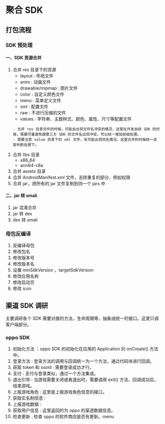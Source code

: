 # 聚合 SDK
## 打包流程
### SDK 预处理
#### 一、SDK 资源合并
1. 合并 res 目录下的资源
   - layout : 布局文件
   - anim : 动画文件
   - drawable/mipmap : 图片文件
   - color : 自定义颜色文件
   - menu : 菜单定义文件
   - xml : 配置文件
   - raw : 不进行压缩的文件
   - values : 字符串、主题样式、颜色、属性、尺寸等配置文件
    ```
    - 合并 res 目录文件的时候，可能会出现文件名冲突的情况，这里在开发自研 SDK 的时候，需要尽量避免跟第三方 SDK 的文件名出现冲突，可以统一增加前缀处理。
    - 需要注意 value 目录下的 xml 文件，有可能出现同名情况。这里合并的时候统一读取判断处理下。
    ```
2. 合并 libs 目录
   - x86_64
   - arm64-v8a
3. 合并 assets 目录
4. 合并 AndroidManifest.xml 文件，去除重复的部分，例如权限
5. 合并 jar，把所有的 jar 文件复制到同一个 jars 中
#### 二、jar 转 smali 
1. jar 混淆合并
2. jar 转 dex
3. dex 转 smali

### 母包反编译
1. 反编译母包
2. 修改包名
3. 修改版本号
4. 修改版本名
5. 设置 minSdkVersion ，targetSdkVersion
6. 修改应用名称
7. 修改启动页
8. 修改 icon

## 渠道 SDK 调研
主要调研各个 SDK 需要对接的方法，生命周期等，抽象成统一的接口。这里只调客户端部分。
### oppo SDK
1. 初始化方法 ：oppo SDK 的初始化在应用的 Application 的 onCreate() 方法中。
2. 登录方法 : 登录方法的调用与回调统一为一个方法，通过代码块进行回调。
3. 获取 token 和 ssoid : 需要登录成功才行。
4. 支付 : 支付与登录类似，通过一个方法集成。
5. 退出引导 : 当游戏需要关闭或者退出时，需要调用 exit() 方法，回调成功后，结束游戏。
6. 上报游戏角色 : 这里是上报游戏角色信息的接口。
7. 获取实名制信息 :
8. 上报游戏数据 :
9. 获取用户信息 : 这里返回的为 oppo 的渠道数据信息。
10. 检查更新 : 检查 oppo 的软件商店是否有更新。menu